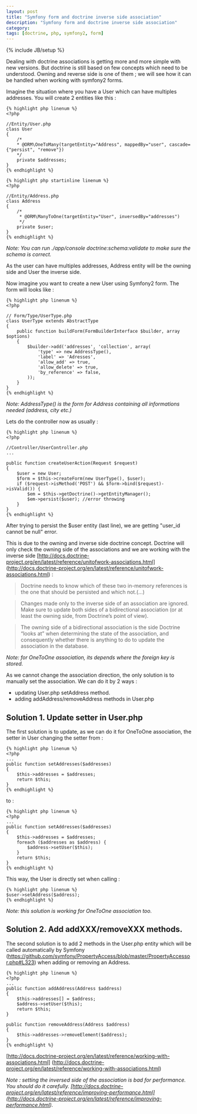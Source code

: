 ```yaml
---
layout: post
title: "Symfony form and doctrine inverse side association"
description: "Symfony form and doctrine inverse side association"
category: 
tags: [doctrine, php, symfony2, form]
---
```

{% include JB/setup %}

Dealing with doctrine associations is getting more and more simple with new
versions. But doctrine is still based on few concepts which need to be understood.
Owning and reverse side is one of them ; we will see how it can be handled when
working with symfony2 forms.

Imagine the situation where you have a User which can have multiples addresses.
You will create 2 entities like this : 

    {% highlight php linenum %}   
    <?php

    //Entity/User.php
    class User
    {
        /*
        * @ORM\OneToMany(targetEntity="Address", mappedBy="user", cascade={"persist", "remove"})
        */
        private $addresses;
    }
    {% endhighlight %}   

    {% highlight php startinline linenum %}   
    <?php

    //Entity/Address.php
    class Address
    {
        /* 
         * @ORM\ManyToOne(targetEntity="User", inversedBy="addresses")
         */
        private $user;
    }
    {% endhighlight %}   

_Note: You can run ./app/console doctrine:schema:validate to make sure the schema is
correct._         
    
As the user can have multiples addresses, Address entity will be the owning side and
User the inverse side.

Now imagine you want to create a new User using Symfony2 form. The form will
looks like : 

    {% highlight php linenum %}   
    <?php

    // Form/Type/UserType.php
    class UserType extends AbstractType
    {
        public function buildForm(FormBuilderInterface $builder, array $options)
        {
            $builder->add('addresses', 'collection', array(
                'type' => new AddressType(),
                'label' => 'Adresses',
                'allow_add' => true,
                'allow_delete' => true,
                'by_reference' => false,
            ));
        }
    }
    {% endhighlight %}   

_Note: AddressType() is the form for Address containing all informations needed
(address, city etc.)_


Lets do the controller now as usually : 

    {% highlight php linenum %}   
    <?php 

    //Controller/UserController.php
    ...

    public function createUserAction(Request $request)
    {
        $user = new User;
        $form = $this->createForm(new UserType(), $user);
        if ($request->isMethod('POST') && $form->bind($request)->isValid()) {
            $em = $this->getDoctrine()->getEntityManager();
            $em->persist($user); //error throwing
        }
    }
    {% endhighlight %}   

After trying to persist the $user entity (last line), we are getting "user_id cannot be
null" error.

This is due to the owning and inverse side doctrine concept. Doctrine will only
check the owning side of the associations and we are working with the inverse side 
[http://docs.doctrine-project.org/en/latest/reference/unitofwork-associations.html] (http://docs.doctrine-project.org/en/latest/reference/unitofwork-associations.html)
:
> Doctrine needs to know which of these two in-memory references is the one that
> should be persisted and which not.(...)

> Changes made only to the inverse side of an association are ignored. 
> Make sure to update both sides of a bidirectional association 
> (or at least the owning side, from Doctrine’s point of view).

> The owning side of a bidirectional association is the side Doctrine “looks at”
> when determining the state of the association, and consequently whether there is
> anything to do to update the association in the database.


_Note: for OneToOne association, its depends where the foreign key is stored._

As we cannot change the association direction, the only solution is to manually set 
the association. We can do it by 2 ways : 
+ updating User.php setAddress method.
+ adding addAddress/removeAddress methods in User.php

## Solution 1. Update setter in User.php
The first solution is to update, as we can do it for OneToOne association, the setter
 in User changing the setter from :

    {% highlight php linenum %}   
    <?php
    ...
    public function setAddresses($addresses) 
    {
        $this->addresses = $addresses;
        return $this;
    }
    {% endhighlight %}   

to :

    {% highlight php linenum %}   
    <?php 
    ...
    public function setAddresses($addresses) 
    {
        $this->addresses = $addresses;
        foreach ($addresses as $address) {
            $address->setUser($this);
        }
        return $this;
    }
    {% endhighlight %}   

This way, the User is directly set when calling :

    {% highlight php linenum %}   
    $user->setAddress($address);
    {% endhighlight %}   

_Note: this solution is working for OneToOne association too._

## Solution 2. Add addXXX/removeXXX methods.
The second solution is to add 2 methods in the User.php entity which will be called
automatically by Symfony (https://github.com/symfony/PropertyAccess/blob/master/PropertyAccessor.php#L323) when adding or removing an Address.

    {% highlight php linenum %}   
    <?php
    ...
    public function addAddress(Address $address)
    {
        $this->addresses[] = $address;
        $address->setUser($this);
        return $this;
    }

    public function removeAddress(Address $address)
    {
        $this->addresses->removeElement($address);
    }
    {% endhighlight %}   
[http://docs.doctrine-project.org/en/latest/reference/working-with-associations.html] (http://docs.doctrine-project.org/en/latest/reference/working-with-associations.html)

_Note : setting the inversed side of the association is bad for performance. 
You should do it carefully.
[http://docs.doctrine-project.org/en/latest/reference/improving-performance.html] (http://docs.doctrine-project.org/en/latest/reference/improving-performance.html)._


